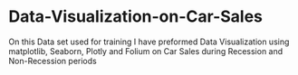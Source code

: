 # Data-Visualization-on-Car-Sales
On this Data set used for training I have preformed Data Visualization using matplotlib, Seaborn, Plotly and Folium on Car Sales during Recession and Non-Recession periods
